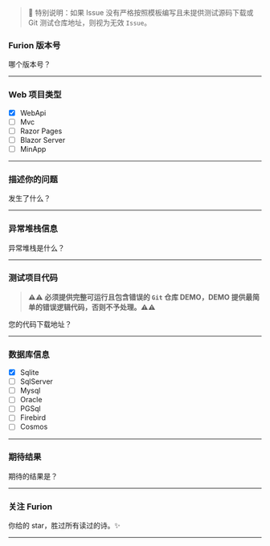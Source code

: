 > 💢 特别说明：如果 Issue 没有严格按照模板编写且未提供测试源码下载或 Git 测试仓库地址，则视为无效 `Issue`。

### Furion 版本号

哪个版本号？

---

### Web 项目类型

- [x] WebApi
- [ ] Mvc
- [ ] Razor Pages
- [ ] Blazor Server
- [ ] MinApp

---

### 描述你的问题

发生了什么？

---

### 异常堆栈信息

异常堆栈是什么？

---

### 测试项目代码

> **⚠⚠ 必须提供完整可运行且包含错误的 `Git` 仓库 DEMO，DEMO 提供最简单的错误逻辑代码，否则不予处理。⚠⚠**

您的代码下载地址？

---

### 数据库信息

- [x] Sqlite
- [ ] SqlServer
- [ ] Mysql
- [ ] Oracle
- [ ] PGSql
- [ ] Firebird
- [ ] Cosmos

---

### 期待结果

期待的结果是？

---

### 关注 Furion

你给的 star，胜过所有读过的诗。✨

---